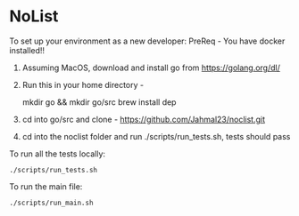 # NoList

To set up your environment as a new developer:
  PreReq - You have docker installed!!
  
  1.  Assuming MacOS, download and install go from https://golang.org/dl/
  
  2. Run this in your home directory -
 
        mkdir go && mkdir go/src
        brew install dep
 
  3. cd into go/src and clone  -
       https://github.com/Jahmal23/noclist.git
          
  4. cd into the noclist folder and run ./scripts/run_tests.sh, tests should pass
   
 To run all the tests locally:
    
    ./scripts/run_tests.sh
    
 To run the main file:
    
    ./scripts/run_main.sh
